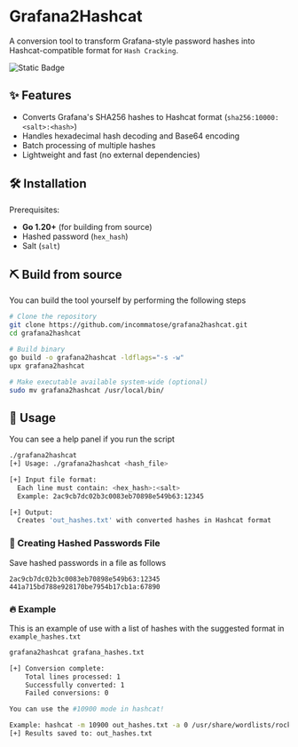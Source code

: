 # Grafana2Hashcat

A conversion tool to transform Grafana-style password hashes into Hashcat-compatible format for `Hash Cracking`.

![Static Badge](https://img.shields.io/badge/Go-1.20%2B-blue?logo=go)


## ✨ Features
- Converts Grafana's SHA256 hashes to Hashcat format (`sha256:10000:<salt>:<hash>`)
- Handles hexadecimal hash decoding and Base64 encoding
- Batch processing of multiple hashes
- Lightweight and fast (no external dependencies)

## 🛠️ Installation

Prerequisites:
- **Go 1.20+** (for building from source)
- Hashed password (`hex_hash`)
- Salt (`salt`)

## ⛏️ Build from source
You can build the tool yourself by performing the following steps

```bash
# Clone the repository
git clone https://github.com/incommatose/grafana2hashcat.git
cd grafana2hashcat

# Build binary
go build -o grafana2hashcat -ldflags="-s -w"
upx grafana2hashcat

# Make executable available system-wide (optional)
sudo mv grafana2hashcat /usr/local/bin/
```


## 🚀 Usage
You can see a help panel if you run the script

~~~ bash
./grafana2hashcat                         
[+] Usage: ./grafana2hashcat <hash_file>

[+] Input file format:
  Each line must contain: <hex_hash>:<salt>
  Example: 2ac9cb7dc02b3c0083eb70898e549b63:12345

[+] Output:
  Creates 'out_hashes.txt' with converted hashes in Hashcat format
~~~

### 📂 Creating Hashed Passwords File
Save hashed passwords in a file as follows

~~~ text
2ac9cb7dc02b3c0083eb70898e549b63:12345
441a715bd788e928170be7954b17cb1a:67890
~~~

### 🔥 Example
This is an example of use with a list of hashes with the suggested format in `example_hashes.txt`

```bash
grafana2hashcat grafana_hashes.txt 

[+] Conversion complete:
    Total lines processed: 1
    Successfully converted: 1
    Failed conversions: 0

You can use the #10900 mode in hashcat!

Example: hashcat -m 10900 out_hashes.txt -a 0 /usr/share/wordlists/rockyou.txt -O
[+] Results saved to: out_hashes.txt
```


